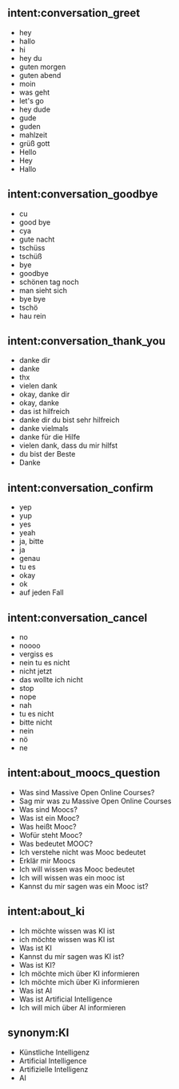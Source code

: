 ## intent:conversation_greet
- hey
- hallo
- hi
- hey du
- guten morgen
- guten abend
- moin
- was geht
- let's go
- hey dude
- gude
- guden
- mahlzeit
- grüß gott
- Hello
- Hey
- Hallo

## intent:conversation_goodbye
- cu
- good bye
- cya
- gute nacht
- tschüss
- tschüß
- bye
- goodbye
- schönen tag noch
- man sieht sich
- bye bye
- tschö
- hau rein

## intent:conversation_thank_you
- danke dir
- danke
- thx
- vielen dank
- okay, danke dir
- okay, danke
- das ist hilfreich
- danke dir du bist sehr hilfreich
- danke vielmals
- danke für die Hilfe
- vielen dank, dass du mir hilfst
- du bist der Beste
- Danke

## intent:conversation_confirm
- yep
- yup
- yes
- yeah
- ja, bitte
- ja
- genau
- tu es
- okay
- ok
- auf jeden Fall

## intent:conversation_cancel
- no
- noooo
- vergiss es
- nein tu es nicht
- nicht jetzt
- das wollte ich nicht
- stop
- nope
- nah
- tu es nicht
- bitte nicht
- nein
- nö
- ne

## intent:about_moocs_question
- Was sind Massive Open Online Courses?
- Sag mir was zu Massive Open Online Courses
- Was sind Moocs?
- Was ist ein Mooc?
- Was heißt Mooc?
- Wofür steht Mooc?
- Was bedeutet MOOC?
- Ich verstehe nicht was Mooc bedeutet
- Erklär mir Moocs
- Ich will wissen was Mooc bedeutet
- Ich will wissen was ein mooc ist
- Kannst du mir sagen was ein Mooc ist?

## intent:about_ki
- Ich möchte wissen was KI ist
- ich möchte wissen was KI ist
- Was ist KI
- Kannst du mir sagen was KI ist?
- Was ist KI?
- Ich möchte mich über KI informieren
- Ich möchte mich über Ki informieren
- Was ist AI
- Was ist Artificial Intelligence
- Ich will mich über AI informieren

## synonym:KI
- Künstliche Intelligenz
- Artificial Intelligence 
- Artifizielle Intelligenz
- AI
